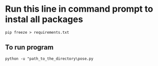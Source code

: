 # Run this line in command prompt to instal all packages

`pip freeze > requirements.txt`

## To run program

`python -u "path_to_the_directory\pose.py`
